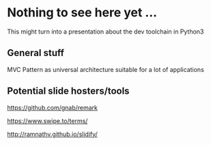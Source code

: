 # Nothing to see here yet ...

This might turn into a presentation about the dev toolchain in Python3

## General stuff

MVC Pattern as universal architecture suitable for a lot of applications

## Potential slide hosters/tools

https://github.com/gnab/remark

https://www.swipe.to/terms/

http://ramnathv.github.io/slidify/
